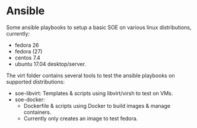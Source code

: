 # Ansible

Some ansible playbooks to setup a basic SOE on various linux distributions, currently: 
 * fedora 26
 * fedora (27) 
 * centos 7.4 
 * ubuntu 17.04 desktop/server.


The virt folder contains several tools to test the ansible playbooks on supported distributions:
 * soe-libvirt: Templates & scripts using libvirt/virsh to test on VMs.
 * soe-docker:  
   * Dockerfile & scripts using Docker to build images & manage containers. 
   * Currently only creates an image to test fedora.


